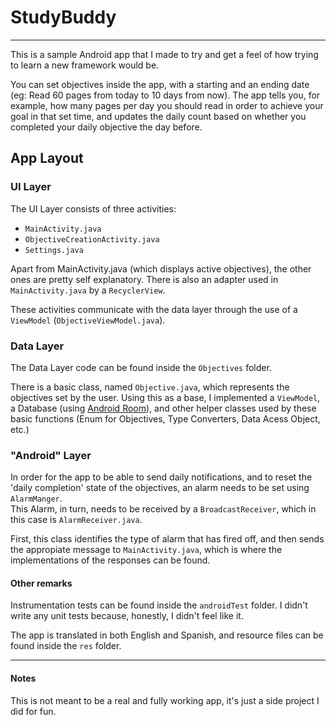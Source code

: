 # StudyBuddy
-----------
This is a sample Android app that I made to try and get a feel of how trying to learn a new framework would be.

You can set objectives inside the app, with a starting and an ending date (eg: Read 60 pages from today to 10 days from now).
The app tells you, for example, how many pages per day you should read in order to achieve your goal in that set time, and updates
the daily count based on whether you completed your daily objective the day before.

## App Layout

### UI Layer
The UI Layer consists of three activities:

- `MainActivity.java`
- `ObjectiveCreationActivity.java`
- `Settings.java`

Apart from MainActivity.java (which displays active objectives), the other ones
are pretty self explanatory.
There is also an adapter used in `MainActivity.java` by a `RecyclerView`.

These activities communicate with the data layer through the use of a `ViewModel` (`ObjectiveViewModel.java`).

### Data Layer
The Data Layer code can be found inside the `Objectives` folder.

There is a basic class, named `Objective.java`, which represents the objectives set by the user.
Using this as a base, I implemented a `ViewModel`, a Database (using [Android Room](https://developer.android.com/training/data-storage/room)), and other helper classes used by these basic functions (Enum for Objectives, Type Converters, Data Acess Object, etc.)

### "Android" Layer
In order for the app to be able to send daily notifications, and to reset the 'daily completion' state of the objectives,
an alarm needs to be set using `AlarmManger`.\
This Alarm, in turn, needs to be received by a `BroadcastReceiver`, which in this case is `AlarmReceiver.java`.

First, this class identifies the type of alarm that has fired off, and then sends the appropiate message to `MainActivity.java`, 
which is where the implementations of the responses can be found.

#### Other remarks
Instrumentation tests can be found inside the `androidTest` folder.
I didn't write any unit tests because, honestly, I didn't feel like it.

The app is translated in both English and Spanish, and resource files can be found inside
the `res` folder.

----------- 

#### Notes

This is not meant to be a real and fully working app, it's just a side project I did for fun.
